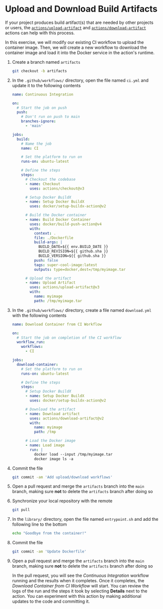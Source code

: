 # Upload and Download Build Artifacts

If your project produces build artifact(s) that are needed by other projects or
users, the
[`actions/upload-artifact`](https://github.com/actions/upload-artifact) and
[`actions/download-artifact`](https://github.com/actions/download-artifact)
actions can help with this process.

In this exercise, we will modify our existing CI workflow to upload the
container image. Then, we will create a new workflow to download the container
image and load it into the Docker service in the action's runtime.

1. Create a branch named `artifacts`

   ```bash
   git checkout -b artifacts
   ```

2. In the `.github/workflows/` directory, open the file named `ci.yml` and
   update it to the following contents

   ```yaml
   name: Continuous Integration

   on:
     # Start the job on push
     push:
       # Don't run on push to main
       branches-ignore:
         - 'main'

   jobs:
     build:
       # Name the job
       name: CI

       # Set the platform to run on
       runs-on: ubuntu-latest

       # Define the steps
       steps:
         # Checkout the codebase
         - name: Checkout
           uses: actions/checkout@v3

         # Setup Docker BuildX
         - name: Setup Docker BuildX
           uses: docker/setup-buildx-action@v2

         # Build the Docker container
         - name: Build Docker Container
           uses: docker/build-push-action@v4
           with:
             context: .
             file: ./Dockerfile
             build-args: |
               BUILD_DATE=${{ env.BUILD_DATE }}
               BUILD_REVISION=${{ github.sha }}
               BUILD_VERSION=${{ github.sha }}
             push: false
             tags: super-cool-image:latest
             outputs: type=docker,dest=/tmp/myimage.tar

         # Upload the artifact
         - name: Upload Artifact
           uses: actions/upload-artifact@v3
           with:
             name: myimage
             path: /tmp/myimage.tar
   ```

3. In the `.github/workflows/` directory, create a file named `download.yml`
   with the following contents

   ```yaml
   name: Download Container from CI Workflow

   on:
     # Start the job on completion of the CI workflow
     workflow_run:
       workflows:
         - CI

   jobs:
     download-container:
       # Set the platform to run on
       runs-on: ubuntu-latest

       # Define the steps
       steps:
         # Setup Docker BuildX
         - name: Setup Docker BuildX
           uses: docker/setup-buildx-action@v2

         # Download the artifact
         - name: Download artifact
           uses: actions/download-artifact@v2
           with:
             name: myimage
             path: /tmp

         # Load the Docker image
         - name: Load image
           run: |
             docker load --input /tmp/myimage.tar
             docker image ls -a
   ```

4. Commit the file

   ```bash
   git commit -am 'Add upload/download workflows'
   ```

5. Open a pull request and merge the `artifacts` branch into the `main` branch,
   making sure **not** to delete the `artifacts` branch after doing so
6. Synchronize your local repository with the remote

   ```bash
   git pull
   ```

7. In the `library/` directory, open the file named `entrypoint.sh` and add the
   following line to the bottom

   ```bash
   echo "Goodbye from the container!"
   ```

8. Commit the file

   ```bash
   git commit -am 'Update Dockerfile'
   ```

9. Open a pull request and merge the `artifacts` branch into the `main` branch,
   making sure **not** to delete the `artifacts` branch after doing so

   In the pull request, you will see the _Continuous Integration_ workflow
   running and the results when it completes. Once it completes, the _Download
   Container from CI Workflow_ will start. You can review the logs of the run
   and the steps it took by selecting **Details** next to the action. You can
   experiment with this action by making additional updates to the code and
   committing it.
